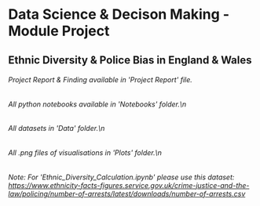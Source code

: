 # Data Science & Decison Making - Module Project
## Ethnic Diversity & Police Bias in England & Wales

###### Project Report & Finding available in 'Project Report' file.
###### All python notebooks available in 'Notebooks' folder.\n
###### All datasets in 'Data' folder.\n
###### All .png files of visualisations in 'Plots' folder.\n

###### Note: For 'Ethnic_Diversity_Calculation.ipynb' please use this dataset: https://www.ethnicity-facts-figures.service.gov.uk/crime-justice-and-the-law/policing/number-of-arrests/latest/downloads/number-of-arrests.csv
